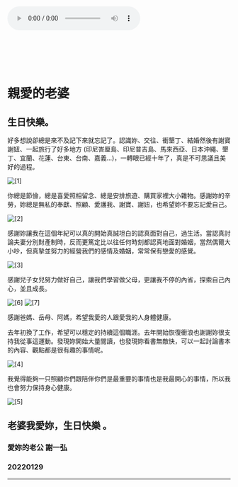 <audio src="raining_kenting.mp3" controls="controls" autoplay loop></audio>

<br />
<br />
<br />
<br />

# 親愛的老婆

## 生日快樂。

好多想說卻總是來不及記下來就忘記了。認識妳、交往、衝墾丁、結婚然後有謝寶謝妞、一起旅行了好多地方 (印尼峇厘島、印尼普吉島、馬來西亞、日本沖繩、墾丁、宜蘭、花蓮、台東、台南、嘉義...)，一轉眼已經十年了，真是不可思議且美好的過程。

<img src="1.jpg" alt="[1]"/>

你總是節儉，總是喜愛照相留念、總是安排旅遊、購買家裡大小雜物。感謝妳的辛勞，妳總是無私的奉獻、照顧、愛護我、謝寶、謝妞，也希望妳不要忘記愛自己。

<img src="2.jpg" alt="[2]"/>

感謝妳讓我在這個年紀可以真的開始真誠坦白的認真面對自己，過生活。當認真討論夫妻分別財產制時，反而更篤定比以往任何時刻都認真地面對婚姻，當然偶爾大小吵，但真摯並努力的經營我們的感情及婚姻，常常保有戀愛的感覺。

<img src="3.jpg" alt="[3]"/>

感謝兒子女兒努力做好自己，讓我們學習做父母，更讓我不停的內省，探索自己內心，並且成長。

<img src="6.jpg" alt="[6]"/>
<img src="7.jpg" alt="[7]"/>

感謝爸媽、岳母、阿媽，希望我愛的人跟愛我的人身體健康。

去年初換了工作，希望可以穩定的持續這個職涯。去年開始恢復衝浪也謝謝妳很支持我從事這運動。發現妳開始大量閱讀，也發現妳看書無敵快，可以一起討論書本的內容、觀點都是很有趣的事情呢。

<img src="4.jpg" alt="[4]"/>

我覺得能夠一只照顧你們跟陪伴你們是最重要的事情也是我最開心的事情，所以我也會努力保持身心健康。

<img src="5.jpg" alt="[5]"/>

老婆我愛妳，生日快樂 。
---

### 愛妳的老公 謝一弘
### 20220129

--- 
